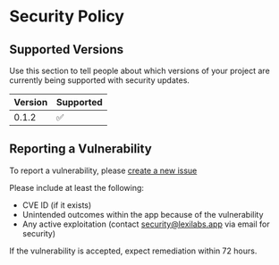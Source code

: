 # Security Policy

## Supported Versions

Use this section to tell people about which versions of your project are
currently being supported with security updates.

| Version | Supported          |
| ------- | ------------------ |
| 0.1.2   | :white_check_mark: |

## Reporting a Vulnerability

To report a vulnerability, please [create a new issue](https://github.com/LexiLabs-App/basic/issues/new)

Please include at least the following:
* CVE ID (if it exists)
* Unintended outcomes within the app because of the vulnerability
* Any active exploitation (contact [security@lexilabs.app](mailto://security@lexilabs.app) via email for security)

If the vulnerability is accepted, expect remediation within 72 hours.
